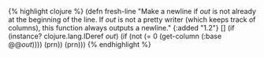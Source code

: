 {% highlight clojure %}
(defn fresh-line
  "Make a newline if *out* is not already at the beginning of the line. If *out* is
not a pretty writer (which keeps track of columns), this function always outputs a newline."
  {:added "1.2"}
  []
  (if (instance? clojure.lang.IDeref *out*)
    (if (not (= 0 (get-column (:base @@*out*))))
      (prn))
    (prn)))
{% endhighlight %}
